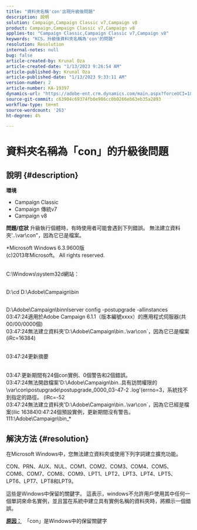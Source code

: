 ```yaml
---
title: "資料夾名稱'con'出現升級後問題"
description: 說明
solution: Campaign,Campaign Classic v7,Campaign v8
product: Campaign,Campaign Classic v7,Campaign v8
applies-to: "Campaign Classic,Campaign Classic v7,Campaign v8"
keywords: "KCS，升級後資料夾名稱為'con'的問題"
resolution: Resolution
internal-notes: null
bug: false
article-created-by: Krunal Oza
article-created-date: "1/13/2023 9:26:54 AM"
article-published-by: Krunal Oza
article-published-date: "1/13/2023 9:33:11 AM"
version-number: 2
article-number: KA-19397
dynamics-url: "https://adobe-ent.crm.dynamics.com/main.aspx?forceUCI=1&pagetype=entityrecord&etn=knowledgearticle&id=1c1b8969-2493-ed11-aad1-6045bd006793"
source-git-commit: c63904c69374fb0e986cc0b0266eb63eb35a2893
workflow-type: tm+mt
source-wordcount: '263'
ht-degree: 4%

---
```


# 資料夾名稱為「con」的升級後問題

## 說明 {#description}

<b>環境</b>
- Campaign Classic
- Campaign 傳統v7
- Campaign v8



<b>問題/症狀</b>
升級執行個體時，有時使用者可能會遇到下列錯誤。 無法建立資料夾&#39;..\var\con&quot;，因為它已是檔案。

*Microsoft Windows 6.3.9600版
<br>(c)2013年Microsoft。 All rights reserved. 

<br>C:\Windows\system32d網站： 

<br>D:\cd D:\Adobe\Campaign\bin 

<br>D:\Adobe\Campaign\binnlserver config -postupgrade -allinstances
<br>03:47:24適用於Adobe Campaign 6.1.1（版本編號xxxx）的應用程式伺服器(共00/00/0000個)
<br>03:47:24無法建立資料夾&#39;D:\Adobe\Campaign\bin\..\var\con`，因為它已是檔案(iRc=16384) 

<br>03:47:24更新摘要

<br>03:47:更新期間有24個con實例、0個警告和2個錯誤。
<br>03:47:24無法開啟檔案&#39;D:\Adobe\Campaign\bin\..具有訪問權限的\var\con\postupgrade\postupgrade_0000_03-47-2 .log&#39;(errno=3，系統找不到指定的路徑。 (iRc=-52
<br>03:47:24無法建立資料夾&#39;D:\Adobe\Campaign\bin\..\var\con`，因為它已經是檔案(ilic 16384)0:47:24個預設實例，更新期間沒有警告。 111:\Adobe\Campaign\bin_*

## 解決方法 {#resolution}


在Microsoft Windows中，您無法建立資料夾或使用下列字詞建立擴充功能。

CON、PRN、AUX、NUL、COM1、COM2、COM3、COM4、COM5、COM6、COM7、COM8、COM9、LPT1、LPT2、LPT3、LPT4、LPT5、LPT6、LPT7、LPT8和LPT9。

這些是Windows中保留的關鍵字。 這表示，windows不允許用戶使用其中任何一個單詞來命名實例，並且當在系統中建立具有實例名稱的資料夾時，將顯示一個錯誤。



<b><u>原因：</u></b>  「con」是Windows中的保留關鍵字
